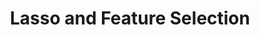 ---
layout: post
title: Lasso and Feature Selection
lecture: L08-regReview
lectureVersion: 
extraContent: L07-feaSelc
notes: <a href="https://web.stanford.edu/~hastie/TALKS/enet_talk.pdf"> Elastic paper </a>
HWout:
HWin:
desc: W5
week: Tu
Quizz: Q0
tags:
- 2Regression
- Optimization
- Regularization
- DimenReduct
---